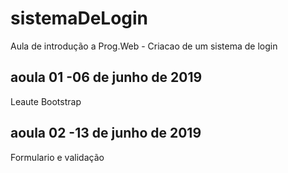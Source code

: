 # sistemaDeLogin
Aula de introdução  a Prog.Web - Criacao de um sistema de login

## aoula 01 -06 de junho de 2019
Leaute Bootstrap

## aoula 02 -13 de junho de 2019
Formulario e validação
